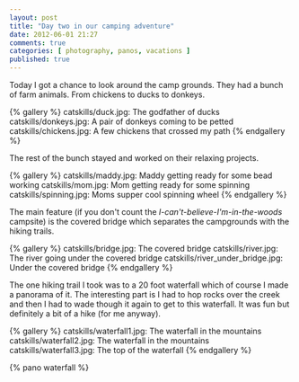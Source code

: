 ```yaml
---
layout: post
title: "Day two in our camping adventure"
date: 2012-06-01 21:27
comments: true
categories: [ photography, panos, vacations ]
published: true
---
```

Today I got a chance to look around the camp grounds. They had a bunch of
farm animals. From chickens to ducks to donkeys.

{% gallery %}
catskills/duck.jpg: The godfather of ducks
catskills/donkeys.jpg: A pair of donkeys coming to be petted
catskills/chickens.jpg: A few chickens that crossed my path
{% endgallery %}

The rest of the bunch stayed and worked on their relaxing projects.

{% gallery %}
catskills/maddy.jpg: Maddy getting ready for some bead working
catskills/mom.jpg: Mom getting ready for some spinning
catskills/spinning.jpg: Moms supper cool spinning wheel
{% endgallery %}

The main feature (if you don't count the
_I-can't-believe-I'm-in-the-woods_ campsite) is the covered bridge which
separates the campgrounds with the hiking trails.

{% gallery %}
catskills/bridge.jpg: The covered bridge
catskills/river.jpg: The river going under the covered bridge
catskills/river_under_bridge.jpg: Under the covered bridge
{% endgallery %}

The one hiking trail I took was to a 20 foot waterfall which of course I
made a panorama of it. The interesting part is I had to hop rocks over the
creek and then I had to wade though it again to get to this waterfall. It
was fun but definitely a bit of a hike (for me anyway).

{% gallery %}
catskills/waterfall1.jpg: The waterfall in the mountains
catskills/waterfall2.jpg: The waterfall in the mountains
catskills/waterfall3.jpg: The top of the waterfall
{% endgallery %}

{% pano waterfall %}
